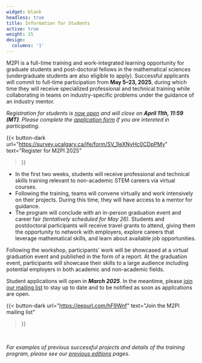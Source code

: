 ```yaml
---
widget: blank
headless: true
title: Information for Students
active: true
weight: 15
design:
  columns: '1'
---
```

M2PI is a full-time training and work-integrated learning opportunity for
graduate students and post-doctoral fellows in the mathematical sciences
(undergraduate students are also eligible to apply). Successful applicants
will commit to full-time participation from **May 5–23, 2025**, during which
time they will receive specialized professional and technical training while
collaborating in teams on industry-specific problems under the guidance of an
industry mentor.

_Registration for students is [now
open](https://survey.ucalgary.ca/jfe/form/SV_1IeXNyHc0CDpPMy) and will close on
**April 11th, 11:59 (MT)**. Please complete the [application
form](https://survey.ucalgary.ca/jfe/form/SV_1IeXNyHc0CDpPMy) if you are
intereted in participating._

{{< button-dark
  url="https://survey.ucalgary.ca/jfe/form/SV_1IeXNyHc0CDpPMy"
  text="Register for M2PI 2025"
>}}


  * In the first two weeks, students will receive professional and technical
    skills training relevant to non-academic STEM careers via virtual
    courses.
  * Following the training, teams will convene virtually and work intensively on
    their projects. During this time, they will have access to a mentor for
    guidance.
  * The program will conclude with an in-person graduation event and career
    fair _(tentatively scheduled for May 26)_. Students and postdoctoral
    participants will receive travel grants to attend, giving them the
    opportunity to network with employers, explore careers that leverage
    mathematical skills, and learn about available job opportunities.

Following the workshop, participants' work will be showcased at a virtual graduation
event and published in the form of a report. At the graduation event,
participants will showcase their skills to a large audience including potential
employers in both academic and non-academic fields.

Student applications will open in **_March 2025_**. In the
meantime, please [join our mailing list](https://eepurl.com/hF9Wnf) to stay up
to date and to be notified as soon as applications are open.

{{< button-dark
  url="https://eepurl.com/hF9Wnf"
  text="Join the M2PI mailing list"
>}}

&nbsp;

_For examples of previous successful projects and details of the training
program, please see our [previous editions](/#editions) pages._
